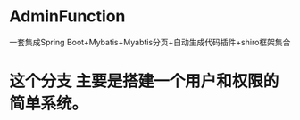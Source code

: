 # AdminFunction
一套集成Spring Boot+Mybatis+Myabtis分页+自动生成代码插件+shiro框架集合


# 这个分支 主要是搭建一个用户和权限的简单系统。





